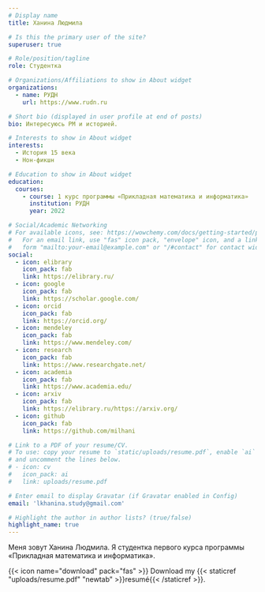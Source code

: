 ```yaml
---
# Display name
title: Ханина Людмила

# Is this the primary user of the site?
superuser: true

# Role/position/tagline
role: Студентка

# Organizations/Affiliations to show in About widget
organizations:
  - name: РУДН
    url: https://www.rudn.ru

# Short bio (displayed in user profile at end of posts)
bio: Интересуюсь PM и историей.

# Interests to show in About widget
interests:
  - История 15 века
  - Нон-фикшн

# Education to show in About widget
education:
  courses:
    - course: 1 курс программы «Прикладная математика и информатика»
      institution: РУДН
      year: 2022

# Social/Academic Networking
# For available icons, see: https://wowchemy.com/docs/getting-started/page-builder/#icons
#   For an email link, use "fas" icon pack, "envelope" icon, and a link in the
#   form "mailto:your-email@example.com" or "/#contact" for contact widget.
social:
  - icon: elibrary
    icon_pack: fab
    link: https://elibrary.ru/
  - icon: google
    icon_pack: fab
    link: https://scholar.google.com/
  - icon: orcid
    icon_pack: fab
    link: https://orcid.org/
  - icon: mendeley
    icon_pack: fab
    link: https://www.mendeley.com/
  - icon: research
    icon_pack: fab
    link: https://www.researchgate.net/
  - icon: academia
    icon_pack: fab
    link: https://www.academia.edu/
  - icon: arxiv
    icon_pack: fab
    link: https://elibrary.ru/https://arxiv.org/
  - icon: github
    icon_pack: fab
    link: https://github.com/milhani

# Link to a PDF of your resume/CV.
# To use: copy your resume to `static/uploads/resume.pdf`, enable `ai` icons in `params.toml`,
# and uncomment the lines below.
# - icon: cv
#   icon_pack: ai
#   link: uploads/resume.pdf

# Enter email to display Gravatar (if Gravatar enabled in Config)
email: 'lkhanina.study@gmail.com'

# Highlight the author in author lists? (true/false)
highlight_name: true
---
```


Меня зовут Ханина Людмила. Я студентка первого курса программы «Прикладная математика и информатика».

{{< icon name="download" pack="fas" >}} Download my {{< staticref "uploads/resume.pdf" "newtab" >}}resumé{{< /staticref >}}.

